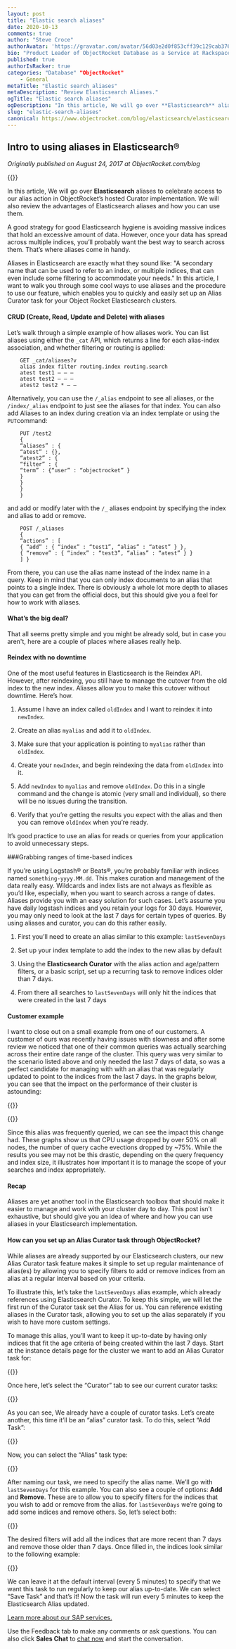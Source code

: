 ```yaml
---
layout: post
title: "Elastic search aliases"
date: 2020-10-13
comments: true
author: "Steve Croce"
authorAvatar: 'https://gravatar.com/avatar/56d03e2d0f853cff39c129cab3761d49'
bio: "Product Leader of ObjectRocket Database as a Service at Rackspace. A seasoned product leader and motivated team player with experience across technologies and disciplines. Steve loves to collaborate, learn, and invent alongside talented people in both his professional and personal life and bring that energy to everything he works on."
published: true
authorIsRacker: true
categories: "Database" "ObjectRocket"
    - General 
metaTitle: "Elastic search aliases"
metaDescription: "Review Elasticsearch Aliases."
ogTitle: "Elastic search aliases"
ogDescription: "In this article, We will go over **Elasticsearch** aliases to celebrate  access to our alias action in ObjectRocket’s hosted Curator implementation. We will also review the advantages of Elasticsearch aliases and how you can use them."
slug: "elastic-search-aliases"
canonical: https://www.objectrocket.com/blog/elasticsearch/elasticsearch-aliases/
---
```



<!--more-->

## Intro to using aliases in Elasticsearch&reg;

_Originally published on August 24, 2017 at ObjectRocket.com/blog_

{{<img src="picture1.jpg" title="" alt="">}}

In this article, We will go over **Elasticsearch** aliases to celebrate  access to our alias action in ObjectRocket’s hosted Curator implementation. We will also review the advantages of Elasticsearch aliases and how you can use them. 

A good strategy for good Elasticsearch hygiene is avoiding massive indices that hold an excessive amount of data. However, once your data has spread across multiple indices, you’ll probably want the best way to search across them. That’s where aliases come in handy.

Aliases in Elasticsearch are exactly what they sound like: "A secondary name that can be used to refer to an index, or multiple indices, that can even include some filtering to accommodate your needs." In this article, I want to walk you through some cool ways to use aliases and the procedure to use our feature, which enables you to quickly and easily set up an Alias Curator task for your Object Rocket Elasticsearch clusters.

#### CRUD (Create, Read, Update and Delete) with aliases

Let’s walk through a simple example of how aliases work. You can list aliases using either the `_cat` API, which returns a line for each alias-index association, and whether filtering or routing is applied:

```
    GET _cat/aliases?v
    alias index filter routing.index routing.search
    atest test1 – – –
    atest test2 – – –
    atest2 test2 * – –
```

Alternatively, you can use the `/_alias` endpoint to see all aliases, or the `/index/_alias` endpoint to just see the aliases for that index.
You can also add Aliases to an index during creation via an index template or using the `PUT`command:
```
    PUT /test2
    {
    “aliases” : {
    “atest” : {},
    “atest2” : {
    “filter” : {
    “term” : {“user” : “objectrocket” }
    }
    }
    }
    }
```

and add or modify later with the `/_` aliases endpoint by specifying the index and alias to add or remove.

```
    POST /_aliases
    {
    “actions” : [
    { “add” : { “index” : “test1”, “alias” : “atest” } },
    { “remove” : { “index” : “test3”, “alias” : “atest” } }
    ] }
```

From there, you can use the alias name instead of the index name in a query. Keep in mind that you can only index documents to an alias that points to a single index. There is obviously a whole lot more depth to aliases that you can get from the official docs, but this should give you a feel for how to work with aliases.

#### What’s the big deal?

That all seems pretty simple and you might be already sold, but in case you aren't, here are a couple of places where aliases really help.

#### Reindex with no downtime

One of the most useful features in Elasticsearch is the Reindex API. However, after reindexing, you still have to manage the cutover from the old index to the new index. Aliases allow you to make this cutover without downtime. Here’s how.


1. Assume I have an index called `oldIndex` and I want to reindex it into `newIndex`.

2. Create an alias `myalias` and add it to `oldIndex`.

3. Make sure that your application is pointing to `myalias` rather than `oldIndex`.

4. Create your `newIndex`, and begin reindexing the data from `oldIndex` into it.

5. Add `newIndex` to `myalias` and remove `oldIndex`. Do this in a single command and the change is atomic (very small and individual), so there will be no issues during the transition.

6. Verify that you’re getting the results you expect with the alias and then you can remove `oldIndex` when you’re ready.

It’s good practice to use an alias for reads or queries from your application to avoid unnecessary steps.

###Grabbing ranges of time-based indices

If you’re using Logstash&reg; or Beats&reg;, you’re probably familiar with indices named `something-yyyy.MM.dd`. This makes curation and management of the data really easy. Wildcards and index lists are not always as flexible as you’d like, especially, when you want to search across a range of dates. Aliases provide you with an easy solution for such cases.
Let’s assume you have daily logstash indices and you retain your logs for 30 days. However, you may only need to look at the last 7 days for certain types of queries. By using aliases and curator, you can do this rather easily.

1. First you’ll need to create an alias similar to this example:  `lastSevenDays`

2. Set up your index template to add the index to the new alias by default

3. Using the **Elasticsearch Curator** with the alias action and age/pattern filters, or a basic script, set up a recurring task to remove indices older than 7 days.
4. From there all searches to `lastSevenDays` will only hit the indices that were created in the last 7 days

#### Customer example

I want to close out on a small example from one of our customers. A customer of ours was recently having issues with slowness and after some review we noticed that one of their common queries was actually searching across their entire date range of the cluster. This query was very similar to the scenario listed above and only needed the last 7 days of data, so was a perfect candidate for managing with with an alias that was regularly updated to point to the indices from the last 7 days. In the graphs below, you can see that the impact on the performance of their cluster is astounding:

{{<img src="picture2.png" title="" alt="">}}

{{<img src="picture3.png" title="" alt="">}}


Since this alias was frequently queried, we can see the impact this change had. These graphs show us that CPU usage dropped by over 50% on all nodes, the number of query cache evections dropped by ~75%. While the results you see may not be this drastic, depending on the query frequency and index size, it illustrates how important it is to manage the scope of your searches and index appropriately.

#### Recap
Aliases are yet another tool in the Elasticsearch toolbox that should make it easier to manage and work with your cluster day to day. This post isn’t exhaustive, but should give you an idea of where and how you can use aliases in your Elasticsearch implementation.

#### How can you set up an Alias Curator task through ObjectRocket?

While aliases are already supported by our Elasticsearch clusters, our new Alias Curator task feature makes it simple to set up regular maintenance of alias(es) by allowing you to specify filters to add or remove indices from an alias at a regular interval based on your criteria.

To illustrate this, let’s take the `lastSevenDays` alias example, which already references using Elasticsearch Curator. To keep this simple, we will let the first run of the Curator task set the Alias for us. You can reference existing aliases in the Curator task, allowing you to set up the alias separately if you wish to have more custom settings.

To manage this alias, you’ll want to keep it up-to-date by having only indices that fit the age criteria of being created within the last 7 days.
Start at the instance details page for the cluster we want to add an Alias Curator task for:

{{<img src="picture4.png" title="" alt="">}}

Once here, let’s select the “Curator” tab to see our current curator tasks:

{{<img src="picture5.png" title="" alt="">}}

As you can see, We already have a couple of curator tasks. Let’s create another, this time it’ll be an “alias” curator task. To do this, select “Add Task”:

{{<img src="picture6.png" title="" alt="">}}

Now, you can select the “Alias” task type:

{{<img src="picture7.png" title="" alt="">}}

After naming our task, we need to specify the alias name. We’ll go with `lastSevenDays` for this example. You can also see a couple of options: **Add** and **Remove**. These are to allow you to specify filters for the indices that you wish to add or remove from the alias. for `lastSevenDays` we’re going to add some indices and remove others. So, let’s select both:

{{<img src="picture8.png" title="" alt="">}}

The desired filters will add all the indices that are more recent than 7 days and remove those older than 7 days. Once filled in, the indices look similar to the following example:

{{<img src="picture9.png" title="" alt="">}}

We can leave it at the default interval (every 5 minutes) to specify that we want this task to run regularly to keep our alias up-to-date. We can select “Save Task” and that’s it! Now the task will run every 5 minutes to keep the Elasticsearch Alias updated.

<a class="cta purple" id="cta" href="https://www.rackspace.com/sap">Learn more about our SAP services.</a>

Use the Feedback tab to make any comments or ask questions. You can also click
**Sales Chat** to [chat now](https://www.rackspace.com/) and start the conversation.
